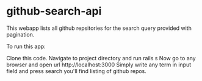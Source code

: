 # github-search-api
This webapp lists all github repsitories for the search query provided with pagination.

To run this app:

Clone this code.
Navigate to project directory and run rails s
Now go to any browser and open url http://localhost:3000
Simply write any term in input field and press search you'll find listing of github repos.
